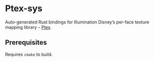 # Ptex-sys

Auto-generated Rust bindings for Illumination Disney’s per-face texture mapping library – [Ptex](https://ptex.us/).

## Prerequisites

Requires `cmake` to build.
